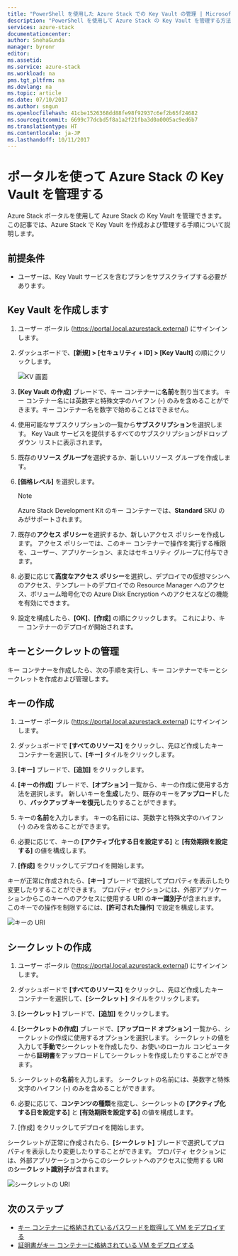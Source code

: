 ```yaml
---
title: "PowerShell を使用した Azure Stack での Key Vault の管理 | Microsoft Docs"
description: "PowerShell を使用して Azure Stack の Key Vault を管理する方法を説明します。"
services: azure-stack
documentationcenter: 
author: SnehaGunda
manager: byronr
editor: 
ms.assetid: 
ms.service: azure-stack
ms.workload: na
pms.tgt_pltfrm: na
ms.devlang: na
ms.topic: article
ms.date: 07/10/2017
ms.author: sngun
ms.openlocfilehash: 41cbe1526368dd88fe98f92937c6ef2b65f24682
ms.sourcegitcommit: 6699c77dcbd5f8a1a2f21fba3d0a0005ac9ed6b7
ms.translationtype: HT
ms.contentlocale: ja-JP
ms.lasthandoff: 10/11/2017
---
```

# <a name="manage-key-vault-in-azure-stack-using-the-portal"></a>ポータルを使って Azure Stack の Key Vault を管理する

Azure Stack ポータルを使用して Azure Stack の Key Vault を管理できます。 この記事では、Azure Stack で Key Vault を作成および管理する手順について説明します。 

## <a name="prerequisites"></a>前提条件  

* ユーザーは、Key Vault サービスを含むプランをサブスクライブする必要があります。  
 
## <a name="create-a-key-vault"></a>Key Vault を作成します 

1. ユーザー ポータル (https://portal.local.azurestack.external) にサインインします。  

2. ダッシュボードで、**[新規] > [セキュリティ + ID] > [Key Vault]** の順にクリックします。  

    ![KV 画面](media/azure-stack-kv-manage-portal/image1.png)  

3. **[Key Vault の作成]** ブレードで、キー コンテナーに**名前**を割り当てます。 キー コンテナー名には英数字と特殊文字のハイフン (-) のみを含めることができます。キー コンテナー名を数字で始めることはできません。  

4. 使用可能なサブスクリプションの一覧から**サブスクリプション**を選択します。 Key Vault サービスを提供するすべてのサブスクリプションがドロップダウン リストに表示されます。  

5. 既存の**リソース グループ**を選択するか、新しいリソース グループを作成します。  

6. **[価格レベル]** を選択します。  
    >[!NOTE]
    > Azure Stack Development Kit のキー コンテナーでは、**Standard** SKU のみがサポートされます。

7. 既存の**アクセス ポリシー**を選択するか、新しいアクセス ポリシーを作成します。 アクセス ポリシーでは、このキー コンテナーで操作を実行する権限を、ユーザー、アプリケーション、またはセキュリティ グループに付与できます。  

8. 必要に応じて**高度なアクセス ポリシー**を選択し、デプロイでの仮想マシンへのアクセス、テンプレートのデプロイでの Resource Manager へのアクセス、ボリューム暗号化での Azure Disk Encryption へのアクセスなどの機能を有効にできます。 
  
9.  設定を構成したら、**[OK]**、**[作成]** の順にクリックします。 これにより、キー コンテナーのデプロイが開始されます。 

## <a name="manage-keys-and-secrets"></a>キーとシークレットの管理

キー コンテナーを作成したら、次の手順を実行し、キー コンテナーでキーとシークレットを作成および管理します。

## <a name="create-a-key"></a>キーの作成

1. ユーザー ポータル (https://portal.local.azurestack.external) にサインインします。  

2. ダッシュボードで **[すべてのリソース]** をクリックし、先ほど作成したキー コンテナーを選択して、**[キー]** タイルをクリックします。  

3. **[キー]** ブレードで、**[追加]** をクリックします。 

4. **[キーの作成]** ブレードで、**[オプション]** 一覧から、キーの作成に使用する方法を選択します。 新しいキーを**生成**したり、既存のキーを**アップロード**したり、**バックアップ キーを復元**したりすることができます。  

5. キーの**名前**を入力します。 キーの名前には、英数字と特殊文字のハイフン (-) のみを含めることができます。  

6. 必要に応じて、キーの **[アクティブ化する日を設定する]** と **[有効期限を設定する]** の値を構成します。  

7. **[作成]** をクリックしてデプロイを開始します。  

キーが正常に作成されたら、**[キー]** ブレードで選択してプロパティを表示したり変更したりすることができます。 プロパティ セクションには、外部アプリケーションからこのキーへのアクセスに使用する URI の**キー識別子**が含まれます。 このキーでの操作を制限するには、**[許可された操作]** で設定を構成します。

![キーの URI](media/azure-stack-kv-manage-portal/image4.png)  

## <a name="create-a-secret"></a>シークレットの作成 

1. ユーザー ポータル (https://portal.local.azurestack.external) にサインインします。  
2. ダッシュボードで **[すべてのリソース]** をクリックし、先ほど作成したキー コンテナーを選択して、**[シークレット]** タイルをクリックします。  

3. **[シークレット]** ブレードで、**[追加]** をクリックします。  

4. **[シークレットの作成]** ブレードで、**[アップロード オプション]** 一覧から、シークレットの作成に使用するオプションを選択します。 シークレットの値を入力して**手動で**シークレットを作成したり、お使いのローカル コンピューターから**証明書**をアップロードしてシークレットを作成したりすることができます。  

5. シークレットの**名前**を入力します。 シークレットの名前には、英数字と特殊文字のハイフン (-) のみを含めることができます。  

6. 必要に応じて、**コンテンツの種類**を指定し、シークレットの **[アクティブ化する日を設定する]** と **[有効期限を設定する]** の値を構成します。  

7. [作成] をクリックしてデプロイを開始します。  

シークレットが正常に作成されたら、**[シークレット]** ブレードで選択してプロパティを表示したり変更したりすることができます。 プロパティ セクションには、外部アプリケーションからこのシークレットへのアクセスに使用する URI の**シークレット識別子**が含まれます。 

![シークレットの URI](media/azure-stack-kv-manage-portal/image5.png) 


## <a name="next-steps"></a>次のステップ
* [キー コンテナーに格納されているパスワードを取得して VM をデプロイする](azure-stack-kv-deploy-vm-with-secret.md)  
* [証明書がキー コンテナーに格納されている VM をデプロイする](azure-stack-kv-push-secret-into-vm.md)     


